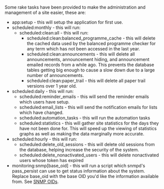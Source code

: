 Some rake tasks have been provided to make the administration and management of a site easier, these are:

* app:setup - this will setup the application for first use.
* scheduled:monthly - this will run:
    - scheduled:clean:all - this will run:
        * scheduled:clean:balanced\_programme\_cache - this will delete the cached data used by the balanced programme checker for any term which has not been accessed in the last year.
        * scheduled:clean:announcements - this will delete all announcements, announcement hiding, and announcement emailed records from a while ago. This prevents the database tables getting big enough to cause a slow down due to a large number of announcements.
        * scheduled:clean:paper_trail - this will delete all paper trail versions over 1 year old.
* scheduled:daily - this will run:
    - scheduled:reminder\_emails - this will send the reminder emails which users have setup.
    - scheduled:email\_lists - this will send the notification emails for lists which have changed.
    - scheduled:automation\_tasks - this will run the automation tasks
    - scheduled:statistics - this will gather site statistics for the days they have not been done for. This will speed up the viewing of statistics graphs as well as making the data marginally more accurate.
* scheduled:hourly - this will run:
    - scheduled:delete\_old\_sessions - this will delete old sessions from the database, helping increase the security of the system.
    - scheduled:delete\_nonactivated\_users - this will delete nonactivated users whose token has expired
* monitoring:snmp[base\_oid] - this will run a script which snmpd's pass_persist can use to get status information about the system. Replace base\_oid with the base OID you'd like the information available from. See [SNMP OIDs](/robertgauld/OSMExtender/wiki/SNMP-OIDs).
